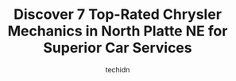 ---
layout: ampstory
image: https://images.unsplash.com/photo-1639927665333-f658d65ef32a?ixlib=rb-4.0.3&ixid=MnwxMjA3fDB8MHxwaG90by1wYWdlfHx8fGVufDB8fHx8&auto=format&fit=crop&w=640&h=853&q=80
author: techidn
featured: false
description: Entrust your vehicle to the 7 best Chrysler Mechanic in North Platte NE, USA and experience the difference they can make. With their extensive knowledge, state-of-the-art facilities, and com
title: Discover 7 Top-Rated Chrysler Mechanics in North Platte NE for Superior Car Services
cover:
   title: Discover 7 Top-Rated Chrysler Mechanics in North Platte NE for Superior Car Services
   subtitle: Rickpate
   background: https://images.unsplash.com/photo-1639927665333-f658d65ef32a?ixlib=rb-4.0.3&ixid=MnwxMjA3fDB8MHxwaG90by1wYWdlfHx8fGVufDB8fHx8&auto=format&fit=crop&w=640&h=853&q=80

pages: 
 - layout: thirds
   top: <h1>#1 Elletts Automotive Inc</h1>
   bottom: "<p>Rude employees. Cant help but wonder if its because Im a woman and they werent willing to listen to my concerns about my car. was told that I could bring my c</p>"
   background: https://www.knot35.com/toplist/wp-content/uploads/2023/06/best-chrysler-mechanic-1-in-north-platte-ne-1685840583.jpeg
   backgroundblur: true
 - layout: thirds
   top: <h1>#2 Afterhours Repair LLC</h1>
   bottom: "<p>1307 N Vine St, North Platte, NE 69101, United States</p>"
   background: https://www.knot35.com/toplist/wp-content/uploads/2023/06/best-chrysler-mechanic-2-in-north-platte-ne-1685840584.jpeg
   cta:
      link: https://www.knot35.com/toplist/discover-7-top-rated-chrysler-mechanics-in-north-platte-ne-for-superior-car-services/
      text: Discover 7 Top-Rated Chrysler Mechanics in North Platte NE for Superior Car Services
 - layout: thirds
   top: <h1>#3 D J Automotive & Transmissions</h1>
   bottom: "<p>203 Rodeo Rd, North Platte, NE 69101, United States</p>"
   background: https://www.knot35.com/toplist/wp-content/uploads/2023/06/best-chrysler-mechanic-3-in-north-platte-ne-1685840584.jpeg
   cta:
      link: https://www.knot35.com/toplist/discover-7-top-rated-chrysler-mechanics-in-north-platte-ne-for-superior-car-services/
      text: Discover 7 Top-Rated Chrysler Mechanics in North Platte NE for Superior Car Services
 - layout: thirds
   top: <h1>#4 Arts Service Center</h1>
   bottom: "<p>2101 W Rodeo Rd Ave, North Platte, NE 69101, United States</p>"
   background: https://images.unsplash.com/photo-1484589065579-248aad0d8b13?ixlib=rb-4.0.3&ixid=MnwxMjA3fDB8MHxwaG90by1wYWdlfHx8fGVufDB8fHx8&auto=format&fit=crop&w=640&h=853&q=80
   cta:
      link: https://www.knot35.com/toplist/discover-7-top-rated-chrysler-mechanics-in-north-platte-ne-for-superior-car-services/
      text: Discover 7 Top-Rated Chrysler Mechanics in North Platte NE for Superior Car Services
 - layout: thirds
   top: <h1>#5 Butchs Repair & Exhaust</h1>
   bottom: "<p>1002 Prospect Dr # A, North Platte, NE 69101, United States</p>"
   background: https://images.unsplash.com/photo-1527066579998-dbbae57f45ce?ixlib=rb-4.0.3&ixid=MnwxMjA3fDB8MHxwaG90by1wYWdlfHx8fGVufDB8fHx8&auto=format&fit=crop&w=640&h=853&q=80
   cta:
      link: https://www.knot35.com/toplist/discover-7-top-rated-chrysler-mechanics-in-north-platte-ne-for-superior-car-services/
      text: Discover 7 Top-Rated Chrysler Mechanics in North Platte NE for Superior Car Services
 - layout: thirds
   top: <h1>#6 Lowmans Auto Repair LLC</h1>
   bottom: "<p>119 N Jeffers St, North Platte, NE 69101, United States</p>"
   background: https://images.unsplash.com/photo-1599422314077-f4dfdaa4cd09?ixlib=rb-4.0.3&ixid=MnwxMjA3fDB8MHxwaG90by1wYWdlfHx8fGVufDB8fHx8&auto=format&fit=crop&w=640&h=853&q=80
   cta:
      link: https://www.knot35.com/toplist/discover-7-top-rated-chrysler-mechanics-in-north-platte-ne-for-superior-car-services/
      text: Discover 7 Top-Rated Chrysler Mechanics in North Platte NE for Superior Car Services
 - layout: thirds
   top: <h1>#7 Todds Alignment Services</h1>
   bottom: "<p>1901 W Rodeo Rd Ave, North Platte, NE 69101, United States</p>"
   background: https://images.unsplash.com/photo-1608501821300-4f99e58bba77?ixlib=rb-4.0.3&ixid=MnwxMjA3fDB8MHxwaG90by1wYWdlfHx8fGVufDB8fHx8&auto=format&fit=crop&w=640&h=853&q=80
   cta:
      link: https://www.knot35.com/toplist/discover-7-top-rated-chrysler-mechanics-in-north-platte-ne-for-superior-car-services/
      text: Discover 7 Top-Rated Chrysler Mechanics in North Platte NE for Superior Car Services
 - layout: thirds
   middle: Continue reading...
   background: https://images.unsplash.com/photo-1597773150796-e5c14ebecbf5?ixlib=rb-4.0.3&ixid=MnwxMjA3fDB8MHxwaG90by1wYWdlfHx8fGVufDB8fHx8&auto=format&fit=crop&w=640&h=853&q=80
   cta:
      link: https://www.knot35.com/toplist/discover-7-top-rated-chrysler-mechanics-in-north-platte-ne-for-superior-car-services/
      text: Discover 7 Top-Rated Chrysler Mechanics in North Platte NE for Superior Car Services
      
---